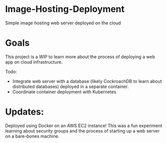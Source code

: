 # Image-Hosting-Deployment
Simple image hosting web server deployed on the cloud

# Goals
This project is a WIP to learn more about the process of deploying a web app on cloud infrastructure.

Todo:
* Integrate web server with a database (likely CockroachDB to learn about distributed databases) deployed in a separate container.
* Coordinate container deployment with Kubernetes


# Updates:

Deployed using Docker on an AWS EC2 instance! This was a fun experiment learning about security groups and the process of starting up a web server on a bare-bones machine.

